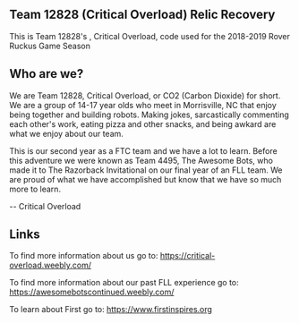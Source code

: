 ## Team 12828 (Critical Overload) Relic Recovery
This is Team 12828's , Critical Overload, code used for the 2018-2019 Rover Ruckus Game Season

## Who are we?
We are Team 12828, Critical Overload, or CO2 (Carbon Dioxide) for short. We are a group of 14-17 year olds who meet in Morrisville, NC that enjoy being together and building robots. Making jokes, sarcastically commenting each other's work, eating pizza and other snacks, and being awkard are what we enjoy about our team.

This is our second year as a FTC team and we have a lot to learn. Before this adventure we were known as Team 4495, The Awesome Bots, who made it to The Razorback Invitational on our final year of an FLL team. We are proud of what we have accomplished but know that we have so much more to learn.

--
Critical Overload


## Links
To find more information about us go to: https://critical-overload.weebly.com/

To find more information about our past FLL experience go to: https://awesomebotscontinued.weebly.com/

To learn about First go to: https://www.firstinspires.org



